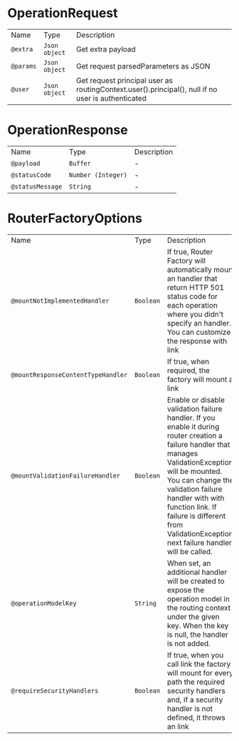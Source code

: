 # OperationRequest

|           |               |                                                                                                   |
| --------- | ------------- | ------------------------------------------------------------------------------------------------- |
| Name      | Type          | Description                                                                                       |
| `@extra`  | `Json object` | Get extra payload                                                                                 |
| `@params` | `Json object` | Get request parsedParameters as JSON                                                              |
| `@user`   | `Json object` | Get request principal user as routingContext.user().principal(), null if no user is authenticated |

# OperationResponse

|                  |                    |             |
| ---------------- | ------------------ | ----------- |
| Name             | Type               | Description |
| `@payload`       | `Buffer`           | \-          |
| `@statusCode`    | `Number (Integer)` | \-          |
| `@statusMessage` | `String`           | \-          |

# RouterFactoryOptions

|                                    |           |                                                                                                                                                                                                                                                                                                                         |
| ---------------------------------- | --------- | ----------------------------------------------------------------------------------------------------------------------------------------------------------------------------------------------------------------------------------------------------------------------------------------------------------------------- |
| Name                               | Type      | Description                                                                                                                                                                                                                                                                                                             |
| `@mountNotImplementedHandler`      | `Boolean` | If true, Router Factory will automatically mount an handler that return HTTP 501 status code for each operation where you didn't specify an handler. You can customize the response with link                                                                                                                           |
| `@mountResponseContentTypeHandler` | `Boolean` | If true, when required, the factory will mount a link                                                                                                                                                                                                                                                                   |
| `@mountValidationFailureHandler`   | `Boolean` | Enable or disable validation failure handler. If you enable it during router creation a failure handler that manages ValidationException will be mounted. You can change the validation failure handler with with function link. If failure is different from ValidationException, next failure handler will be called. |
| `@operationModelKey`               | `String`  | When set, an additional handler will be created to expose the operation model in the routing context under the given key. When the key is null, the handler is not added.                                                                                                                                               |
| `@requireSecurityHandlers`         | `Boolean` | If true, when you call link the factory will mount for every path the required security handlers and, if a security handler is not defined, it throws an link                                                                                                                                                           |
